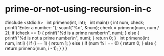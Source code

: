 # prime-or-not-using-recursion-in-c
#include <stdio.h>   
int primeno(int, int);   
int main() 
{ 
int num, check; 
printf("Enter a number: "); 
scanf("%d", &num); 
check = primeno(num, num / 2); 
if (check == 1) 
{ 
printf("%d is a prime number\n", num); 
} 
else 
{ 
printf("%d is not a prime number\n", num); 
} 
return 0; 
}   
int primeno(int num, int i) 
{ 
if (i == 1) 
{ 
return 1; 
} 
else 
{ 
if (num % i == 0) 
{
 return 0; 
} 
else 
{
 return primeno(num, i - 1);
 } 
} 
}
